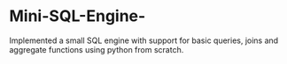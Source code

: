 # Mini-SQL-Engine-
Implemented a small SQL engine with support for basic queries, joins and aggregate functions using python from scratch.
